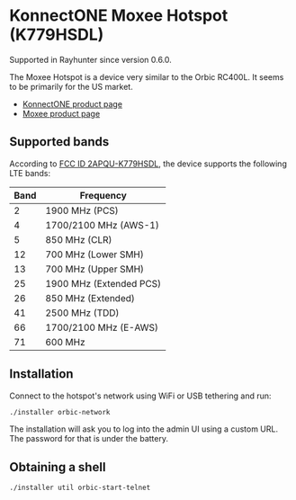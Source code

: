 # KonnectONE Moxee Hotspot (K779HSDL)

Supported in Rayhunter since version 0.6.0.

The Moxee Hotspot is a device very similar to the Orbic RC400L. It seems to be
primarily for the US market.

- [KonnectONE product page](https://www.konnectone.com/specs-hotspot)
- [Moxee product page](https://www.moxee.com/hotspot)

## Supported bands

According to [FCC ID 2APQU-K779HSDL](https://fcc.report/FCC-ID/2APQU-K779HSDL), the device supports the following LTE bands:

| Band | Frequency               |
|------|-------------------------|
| 2    | 1900 MHz (PCS)          |
| 4    | 1700/2100 MHz (AWS-1)   |
| 5    | 850 MHz (CLR)           |
| 12   | 700 MHz (Lower SMH)     |
| 13   | 700 MHz (Upper SMH)     |
| 25   | 1900 MHz (Extended PCS) |
| 26   | 850 MHz (Extended)      |
| 41   | 2500 MHz (TDD)          |
| 66   | 1700/2100 MHz (E-AWS)   |
| 71   | 600 MHz                 |

## Installation

Connect to the hotspot's network using WiFi or USB tethering and run:

```sh
./installer orbic-network
```

The installation will ask you to log into the admin UI using a custom URL. The
password for that is under the battery.

## Obtaining a shell

```sh
./installer util orbic-start-telnet
```
